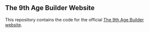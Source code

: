 ## The 9th Age Builder Website

This repository contains the code for the official [The 9th Age Builder website](http://9thbuilder.com).
